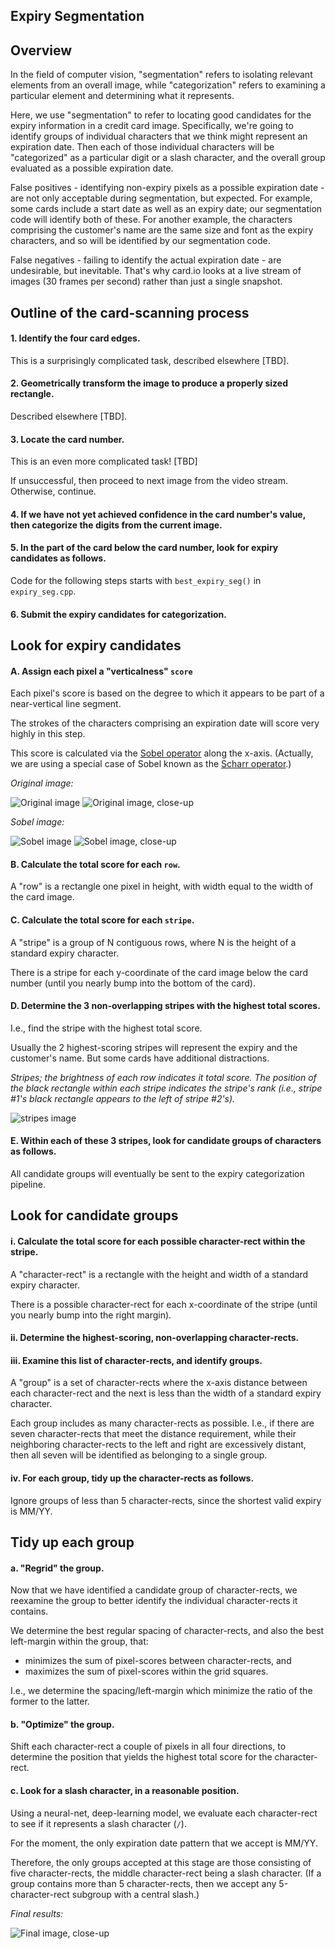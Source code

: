 Expiry Segmentation
-------------------

## Overview

In the field of computer vision, "segmentation" refers to isolating relevant elements from an overall image, while "categorization" refers to examining a particular element and determining what it represents.

Here, we use "segmentation" to refer to locating good candidates for the expiry information in a credit card image. Specifically, we're going to identify groups of individual characters that we think might represent an expiration date. Then each of those individual characters will be "categorized" as a particular digit or a slash character, and the overall group evaluated as a possible expiration date.

False positives - identifying non-expiry pixels as a possible expiration date - are not only acceptable during segmentation, but expected. For example, some cards include a start date as well as an expiry date; our segmentation code will identify both of these. For another example, the characters comprising the customer's name are the same size and font as the expiry characters, and so will be identified by our segmentation code.

False negatives - failing to identify the actual expiration date - are undesirable, but inevitable. That's why card.io looks at a live stream of images (30 frames per second) rather than just a single snapshot.


## Outline of the card-scanning process

#### 1. Identify the four card edges.

This is a surprisingly complicated task, described elsewhere [TBD].

#### 2. Geometrically transform the image to produce a properly sized rectangle.

Described elsewhere [TBD].

#### 3. Locate the card number.

This is an even more complicated task! [TBD]

If unsuccessful, then proceed to next image from the video stream. Otherwise, continue.

#### 4. If we have not yet achieved confidence in the card number's value, then categorize the digits from the current image.

#### 5. In the part of the card below the card number, look for expiry candidates as follows.

Code for the following steps starts with `best_expiry_seg()` in `expiry_seg.cpp`.

#### 6. Submit the expiry candidates for categorization.


Look for expiry candidates
--------------------------

#### A. Assign each pixel a "verticalness" `score`

Each pixel's score is based on the degree to which it appears to be part of a near-vertical line segment.

The strokes of the characters comprising an expiration date will score very highly in this step.

This score is calculated via the [Sobel operator](http://en.wikipedia.org/wiki/Sobel_operator) along the x-axis. (Actually, we are using a special case of Sobel known as the [Scharr operator](http://en.wikipedia.org/wiki/Sobel_operator#Alternative_operators).)

*Original image:*

![Original image](./full-original.png)
![Original image, close-up](./close-original.png)

*Sobel image:*

![Sobel image](./full-Scharr-x.png)
![Sobel image, close-up](./close-Scharr-x.png)
  
#### B. Calculate the total score for each `row`.

A "row" is a rectangle one pixel in height, with width equal to the width of the card image.

#### C. Calculate the total score for each `stripe`.

A "stripe" is a group of N contiguous rows, where N is the height of a standard expiry character.

There is a stripe for each y-coordinate of the card image below the card number (until you nearly bump into the bottom of the card).

#### D. Determine the 3 non-overlapping stripes with the highest total scores.

I.e., find the stripe with the highest total score. 

Usually the 2 highest-scoring stripes will represent the expiry and the customer's name. But some cards have additional distractions.

*Stripes; the brightness of each row indicates it total score. The position of the black rectangle within each stripe indicates the stripe's rank (i.e., stripe #1's black rectangle appears to the left of stripe #2's).*

![stripes image](./full-stripes.png)

  
#### E. Within each of these 3 stripes, look for candidate groups of characters as follows.

All candidate groups will eventually be sent to the expiry categorization pipeline.


Look for candidate groups
-------------------------

#### i. Calculate the total score for each possible character-rect within the stripe.

A "character-rect" is a rectangle with the height and width of a standard expiry character.

There is a possible character-rect for each x-coordinate of the stripe (until you nearly bump into the right margin).
  
#### ii. Determine the highest-scoring, non-overlapping character-rects.

#### iii. Examine this list of character-rects, and identify groups.

A "group" is a set of character-rects where the x-axis distance between each character-rect and the next is less than the width of a standard expiry character.

Each group includes as many character-rects as possible. I.e., if there are seven character-rects that meet the distance requirement, while their neighboring character-rects to the left and right are excessively distant, then all seven will be identified as belonging to a single group. 

#### iv. For each group, tidy up the character-rects as follows.

Ignore groups of less than 5 character-rects, since the shortest valid expiry is MM/YY.


Tidy up each group
------------------

#### a. "Regrid" the group.

Now that we have identified a candidate group of character-rects, we reexamine the group to better identify the individual character-rects it contains.

We determine the best regular spacing of character-rects, and also the best left-margin within the group, that:

* minimizes the sum of pixel-scores between character-rects, and
* maximizes the sum of pixel-scores within the grid squares.

I.e., we determine the spacing/left-margin which minimize the ratio of the former to the latter.

#### b. "Optimize" the group.

Shift each character-rect a couple of pixels in all four directions, to determine the position that yields the highest total score for the character-rect.

#### c. Look for a slash character, in a reasonable position.

Using a neural-net, deep-learning model, we evaluate each character-rect to see if it represents a slash character (`/`).

For the moment, the only expiration date pattern that we accept is MM/YY.

Therefore, the only groups accepted at this stage are those consisting of five character-rects, the middle character-rect being a slash character. (If a group contains more than 5 character-rects, then we accept any 5-character-rect subgroup with a central slash.)

*Final results:*

![Final image, close-up](./close-final.png)
